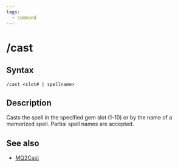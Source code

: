 ```yaml
---
tags:
  - command
---
```


# /cast

## Syntax

<!--cmd-syntax-start-->
```eqcommand
/cast <slot# | spellname>
```
<!--cmd-syntax-end-->

## Description

<!--cmd-desc-start-->
Casts the spell in the specified gem slot (1-10) or by the name of a memorized spell. Partial spell names are accepted.
<!--cmd-desc-end-->

## See also

- [MQ2Cast](../../mq2cast/index.md)